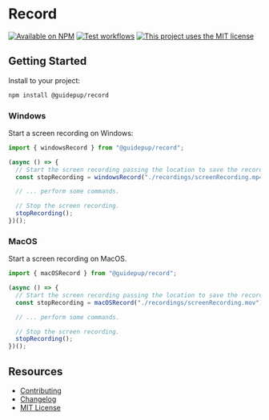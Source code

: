 # Record

<a href="https://www.npmjs.com/package/@guidepup/record"><img alt="Available on NPM" src="https://img.shields.io/npm/v/@guidepup/record" /></a>
<a href="https://github.com/guidepup/record/actions/workflows/test.yml"><img alt="Test workflows" src="https://github.com/guidepup/record/workflows/Test/badge.svg" /></a>
<a href="https://github.com/guidepup/record/blob/main/LICENSE"><img alt="This project uses the MIT license" src="https://img.shields.io/github/license/guidepup/record" /></a>

## Getting Started

Install to your project:

```bash
npm install @guidepup/record
```

### Windows

Start a screen recording on Windows:

```ts
import { windowsRecord } from "@guidepup/record";

(async () => {
  // Start the screen recording passing the location to save the recording.
  const stopRecording = windowsRecord("./recordings/screenRecording.mp4");

  // ... perform some commands.

  // Stop the screen recording.
  stopRecording();
})();
```

### MacOS

Start a screen recording on MacOS.

```ts
import { macOSRecord } from "@guidepup/record";

(async () => {
  // Start the screen recording passing the location to save the recording.
  const stopRecording = macOSRecord("./recordings/screenRecording.mov");

  // ... perform some commands.

  // Stop the screen recording.
  stopRecording();
})();
```

## Resources

- [Contributing](.github/CONTRIBUTING.md)
- [Changelog](https://github.com/guidepup/record/releases)
- [MIT License](https://github.com/guidepup/record/blob/main/LICENSE)
